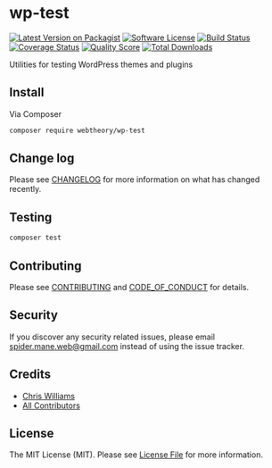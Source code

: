 # wp-test

[![Latest Version on Packagist][ico-version]][link-packagist]
[![Software License][ico-license]](LICENSE.md)
[![Build Status][ico-travis]][link-travis]
[![Coverage Status][ico-scrutinizer]][link-scrutinizer]
[![Quality Score][ico-code-quality]][link-code-quality]
[![Total Downloads][ico-downloads]][link-downloads]

Utilities for testing WordPress themes and plugins

## Install

Via Composer

```bash
composer require webtheory/wp-test
```

## Change log

Please see [CHANGELOG](CHANGELOG.md) for more information on what has changed recently.

## Testing

```bash
composer test
```

## Contributing

Please see [CONTRIBUTING](CONTRIBUTING.md) and [CODE_OF_CONDUCT](CODE_OF_CONDUCT.md) for details.

## Security

If you discover any security related issues, please email spider.mane.web@gmail.com instead of using the issue tracker.

## Credits

* [Chris Williams][link-author]
* [All Contributors][link-contributors]

## License

The MIT License (MIT). Please see [License File](LICENSE.md) for more information.

[ico-version]: https://img.shields.io/packagist/v/webtheory/wp-test.svg?style=flat-square
[ico-license]: https://img.shields.io/badge/license-MIT-brightgreen.svg?style=flat-square
[ico-travis]: https://img.shields.io/travis/spider-mane/wp-test/master.svg?style=flat-square
[ico-scrutinizer]: https://img.shields.io/scrutinizer/coverage/g/spider-mane/wp-test.svg?style=flat-square
[ico-code-quality]: https://img.shields.io/scrutinizer/g/spider-mane/wp-test.svg?style=flat-square
[ico-downloads]: https://img.shields.io/packagist/dt/webtheory/wp-test.svg?style=flat-square
[link-packagist]: https://packagist.org/packages/webtheory/wp-test
[link-travis]: https://travis-ci.org/spider-mane/wp-test
[link-scrutinizer]: https://scrutinizer-ci.com/g/spider-mane/wp-test/code-structure
[link-code-quality]: https://scrutinizer-ci.com/g/spider-mane/wp-test
[link-downloads]: https://packagist.org/packages/webtheory/wp-test
[link-author]: https://github.com/spider-mane
[link-contributors]: ../../contributors

